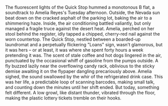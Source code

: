 The fluorescent lights of the Quick Stop hummed a monotonous B flat, a soundtrack to Amelia Reyes's Tuesday afternoon.  Outside, the Nevada sun beat down on the cracked asphalt of the parking lot, baking the air to a shimmering haze.  Inside, the air conditioning battled valiantly, but only managed a fragile truce against the desert heat. Amelia, perched on her stool behind the register, idly tapped a chipped, cherry-red nail against the worn countertop. The Quick Stop, nestled between a boarded-up laundromat and a perpetually flickering "Loans" sign, wasn't glamorous, but it was hers – or at least, it was where she spent forty hours a week pretending it was.  The scent of stale coffee and hot dogs lingered in the air, punctuated by the occasional whiff of gasoline from the pumps outside.  A fly buzzed lazily near the overflowing candy rack, oblivious to the sticky demise awaiting it on the flypaper dangling precariously above.  Amelia sighed, the sound swallowed by the whir of the refrigerated drink case.  This was her life, a predictable loop of scanning barcodes, making small talk, and counting down the minutes until her shift ended. But today, something felt different.  A low growl, like distant thunder, vibrated through the floor, making the plastic lottery tickets tremble on their hooks.

